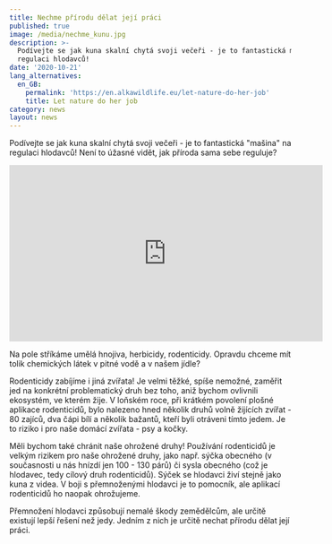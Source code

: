 ```yaml
---
title: Nechme přírodu dělat její práci
published: true
image: /media/nechme_kunu.jpg
description: >-
  Podívejte se jak kuna skalní chytá svoji večeři - je to fantastická mašina na
  regulaci hlodavců!
date: '2020-10-21'
lang_alternatives:
  en_GB:
    permalink: 'https://en.alkawildlife.eu/let-nature-do-her-job'
    title: Let nature do her job
category: news
layout: news
---
```

Podívejte se jak kuna skalní chytá svoji večeři - je to fantastická "mašina" na regulaci hlodavců! Není to úžasné vidět, jak příroda sama sebe reguluje? 

<iframe width="560" height="315" src="https://www.youtube.com/embed/r3vhNfqoBZw" frameborder="0" allow="accelerometer; autoplay; clipboard-write; encrypted-media; gyroscope; picture-in-picture" allowfullscreen></iframe>

Na pole stříkáme umělá hnojiva, herbicidy, rodenticidy. Opravdu chceme mít tolik chemických látek v pitné vodě a v našem jídle? 

Rodenticidy zabíjíme i jiná zvířata! Je velmi těžké, spíše nemožné, zaměřit jed na konkrétní problematický druh bez toho, aniž bychom ovlivnili ekosystém, ve kterém žije. V loňském roce, při krátkém povolení plošné aplikace rodenticidů, bylo nalezeno hned několik druhů volně žijících zvířat - 80 zajíců, dva čápi bílí a několik bažantů, kteří byli otráveni tímto jedem. Je to riziko i pro naše domácí zvířata - psy a kočky.

Měli bychom také chránit naše ohrožené druhy! Používání rodenticidů je velkým rizikem pro naše ohrožené druhy, jako např. sýčka obecného (v současnosti u nás hnízdí jen 100 - 130 párů) či sysla obecného (což je hlodavec, tedy cílový druh rodenticidů). Sýček se hlodavci živí stejně jako kuna z videa. V boji s přemnoženými hlodavci je to pomocník, ale aplikací rodenticidů ho naopak ohrožujeme. 

Přemnožení hlodavci způsobují nemalé škody zemědělcům, ale určitě existují lepší řešení než jedy. 
Jedním z nich je určitě nechat přírodu dělat její práci.
